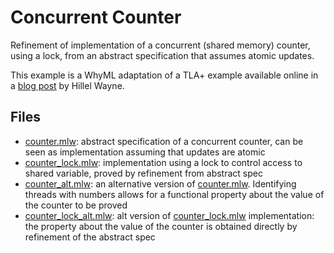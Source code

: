 # Concurrent Counter

Refinement of implementation of a concurrent (shared memory) counter,
using a lock, from an abstract specification that assumes atomic
updates.

This example is a WhyML adaptation of a TLA+ example available online
in a [blog post](https://www.hillelwayne.com/post/refinement/) by
Hillel Wayne. 

## Files 

  * [counter.mlw](counter.mlw): abstract specification of a concurrent
    counter, can be seen as implementation assuming that updates are
    atomic
  * [counter_lock.mlw](counter_lock.mlw): implementation using a lock
    to control access to shared variable, proved by refinement from
    abstract spec
  * [counter_alt.mlw](counter_alt.mlw): an alternative version of
    [counter.mlw](counter.mlw). Identifying threads with numbers
    allows for a functional property about the value of the counter to
    be proved
  * [counter_lock_alt.mlw](counter_lock_alt.mlw): alt version of
    [counter_lock.mlw](counter_lock.mlw) implementation: the property
    about the value of the counter is obtained directly by refinement
    of the abstract spec
